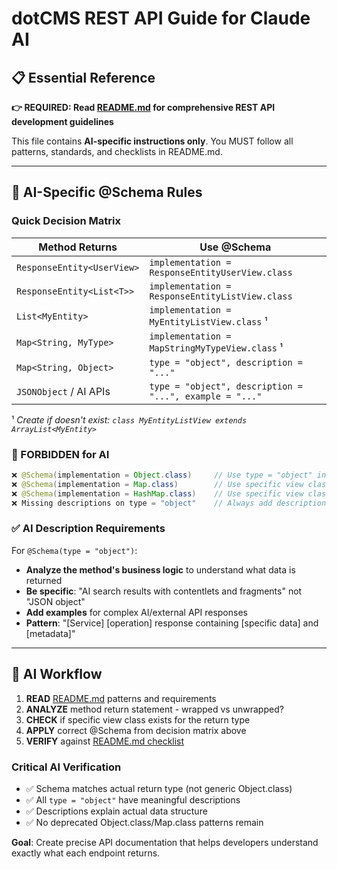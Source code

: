 # dotCMS REST API Guide for Claude AI

## 📋 Essential Reference

**👉 REQUIRED: Read [README.md](./README.md) for comprehensive REST API development guidelines**

This file contains **AI-specific instructions only**. You MUST follow all patterns, standards, and checklists in README.md.

---

## 🤖 AI-Specific @Schema Rules

### Quick Decision Matrix

| Method Returns | Use @Schema |
|---------------|-------------|
| `ResponseEntity<UserView>` | `implementation = ResponseEntityUserView.class` |
| `ResponseEntity<List<T>>` | `implementation = ResponseEntityListView.class` |
| `List<MyEntity>` | `implementation = MyEntityListView.class` ¹ |
| `Map<String, MyType>` | `implementation = MapStringMyTypeView.class` ¹ |
| `Map<String, Object>` | `type = "object", description = "..."` |
| `JSONObject` / AI APIs | `type = "object", description = "...", example = "..."` |

¹ *Create if doesn't exist: `class MyEntityListView extends ArrayList<MyEntity>`*

### 🚨 FORBIDDEN for AI

```java
❌ @Schema(implementation = Object.class)     // Use type = "object" instead
❌ @Schema(implementation = Map.class)        // Use specific view class
❌ @Schema(implementation = HashMap.class)    // Use specific view class
❌ Missing descriptions on type = "object"    // Always add description
```

### ✅ AI Description Requirements

For `@Schema(type = "object")`:
- **Analyze the method's business logic** to understand what data is returned
- **Be specific**: "AI search results with contentlets and fragments" not "JSON object"  
- **Add examples** for complex AI/external API responses
- **Pattern**: "[Service] [operation] response containing [specific data] and [metadata]"

---

## 🎯 AI Workflow

1. **READ** [README.md](./README.md) patterns and requirements
2. **ANALYZE** method return statement - wrapped vs unwrapped?
3. **CHECK** if specific view class exists for the return type
4. **APPLY** correct @Schema from decision matrix above
5. **VERIFY** against [README.md checklist](./README.md#summary-checklist)

### Critical AI Verification
- ✅ Schema matches actual return type (not generic Object.class)
- ✅ All `type = "object"` have meaningful descriptions
- ✅ Descriptions explain actual data structure
- ✅ No deprecated Object.class/Map.class patterns remain

**Goal**: Create precise API documentation that helps developers understand exactly what each endpoint returns.